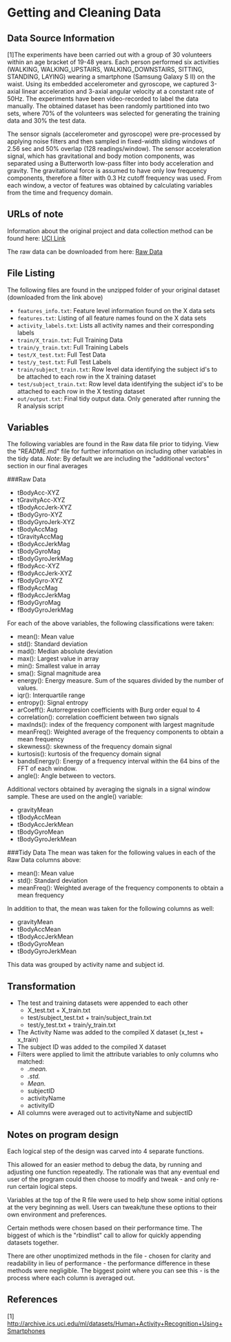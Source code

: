 Getting and Cleaning Data
=========================




Data Source Information
-----------------------
[1]The experiments have been carried out with a group of 30 volunteers within an age bracket of 19-48 years. Each person performed six activities (WALKING, WALKING_UPSTAIRS, WALKING_DOWNSTAIRS, SITTING, STANDING, LAYING) wearing a smartphone (Samsung Galaxy S II) on the waist. Using its embedded accelerometer and gyroscope, we captured 3-axial linear acceleration and 3-axial angular velocity at a constant rate of 50Hz. The experiments have been video-recorded to label the data manually. The obtained dataset has been randomly partitioned into two sets, where 70% of the volunteers was selected for generating the training data and 30% the test data. 

The sensor signals (accelerometer and gyroscope) were pre-processed by applying noise filters and then sampled in fixed-width sliding windows of 2.56 sec and 50% overlap (128 readings/window). The sensor acceleration signal, which has gravitational and body motion components, was separated using a Butterworth low-pass filter into body acceleration and gravity. The gravitational force is assumed to have only low frequency components, therefore a filter with 0.3 Hz cutoff frequency was used. From each window, a vector of features was obtained by calculating variables from the time and frequency domain.


URLs of note
------------
Information about the original project and data collection method can be found here:
[UCI Link](http://archive.ics.uci.edu/ml/datasets/Human+Activity+Recognition+Using+Smartphones)

The raw data can be downloaded from here:
[Raw Data](https://d396qusza40orc.cloudfront.net/getdata%2Fprojectfiles%2FUCI%20HAR%20Dataset.zip)


File Listing
------------

The following files are found in the unzipped folder of your original dataset (downloaded from the link above)

* `features_info.txt`: Feature level information found on the X data sets
* `features.txt`: Listing of all feature names found on the X data sets
* `activity_labels.txt`: Lists all activity names and their corresponding labels
* `train/X_train.txt`: Full Training Data
* `train/y_train.txt`: Full Training Labels
* `test/X_test.txt`: Full Test Data
* `test/y_test.txt`: Full Test Labels
* `train/subject_train.txt`: Row level data identifying the subject id's to be attached to each row in the X training dataset
* `test/subject_train.txt`: Row level data identifying the subject id's to be attached to each row in the X testing dataset
* `out/output.txt`: Final tidy output data.  Only generated after running the R analysis script



Variables
---------
The following variables are found in the Raw data file prior to tidying.  View the "README.md" file for further information on including other variables in the tidy data.
*Note*: By default we are including the "additional vectors" section in our final averages

###Raw Data
* tBodyAcc-XYZ
* tGravityAcc-XYZ
* tBodyAccJerk-XYZ
* tBodyGyro-XYZ
* tBodyGyroJerk-XYZ
* tBodyAccMag
* tGravityAccMag
* tBodyAccJerkMag
* tBodyGyroMag
* tBodyGyroJerkMag
* fBodyAcc-XYZ
* fBodyAccJerk-XYZ
* fBodyGyro-XYZ
* fBodyAccMag
* fBodyAccJerkMag
* fBodyGyroMag
* fBodyGyroJerkMag

For each of the above variables, the following classifications were taken: 

* mean(): Mean value
* std(): Standard deviation
* mad(): Median absolute deviation 
* max(): Largest value in array
* min(): Smallest value in array
* sma(): Signal magnitude area
* energy(): Energy measure. Sum of the squares divided by the number of values. 
* iqr(): Interquartile range 
* entropy(): Signal entropy
* arCoeff(): Autorregresion coefficients with Burg order equal to 4
* correlation(): correlation coefficient between two signals
* maxInds(): index of the frequency component with largest magnitude
* meanFreq(): Weighted average of the frequency components to obtain a mean frequency
* skewness(): skewness of the frequency domain signal 
* kurtosis(): kurtosis of the frequency domain signal 
* bandsEnergy(): Energy of a frequency interval within the 64 bins of the FFT of each window.
* angle(): Angle between to vectors.

Additional vectors obtained by averaging the signals in a signal window sample. These are used on the angle() variable:

* gravityMean
* tBodyAccMean
* tBodyAccJerkMean
* tBodyGyroMean
* tBodyGyroJerkMean

###Tidy Data
The mean was taken for the following values in each of the Raw Data columns above:
* mean(): Mean value
* std(): Standard deviation
* meanFreq(): Weighted average of the frequency components to obtain a mean frequency

In addition to that, the mean was taken for the following columns as well:  
* gravityMean
* tBodyAccMean
* tBodyAccJerkMean
* tBodyGyroMean
* tBodyGyroJerkMean

This data was grouped by activity name and subject id.


Transformation
--------------
* The test and training datasets were appended to each other
  * X_test.txt + X_train.txt
  * test/subject_test.txt + train/subject_train.txt
  * test/y_test.txt + train/y_train.txt
* The Activity Name was added to the compiled X dataset (x_test + x_train)
* The subject ID was added to the compiled X dataset
* Filters were applied to limit the attribute variables to only columns who matched:
  * *.mean.*
  * *.std.*
  * *Mean.*
  * subjectID
  * activityName
  * activityID
* All columns were averaged out to activityName and subjectID


Notes on program design
-----------------------
Each logical step of the design was carved into 4 separate functions.

This allowed for an easier method to debug the data, by running and adjusting one function repeatedly.  The rationale was that any eventual end user of the program could then choose to modify and tweak - and only re-run certain logical steps.

Variables at the top of the R file were used to help show some initial options at the very beginning as well.  Users can tweak/tune these options to their own environment and preferences.

Certain methods were chosen based on their performance time.  The biggest of which is the "rbindlist" call to allow for quickly appending datasets together.

There are other unoptimized methods in the file - chosen for clarity and readability in lieu of performance - the performance difference in these methods were negligible.  The biggest point where you can see this - is the process where each column is averaged out.


References
----------

[1] http://archive.ics.uci.edu/ml/datasets/Human+Activity+Recognition+Using+Smartphones